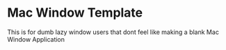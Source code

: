 # Mac Window Template
This is for dumb lazy window users that dont feel like making a blank Mac Window Application
